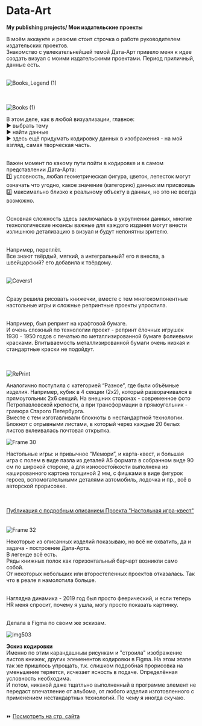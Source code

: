 # Data-Art
**My publishing projects/ Мои издательские проекты**

В моём аккаунте и резюме стоит строчка о работе руководителем издательских проектов.<br>
Знакомство с увлекательнейшей темой Дата-Арт привело меня к идее создать визуал с моими издательскими проектами. 
Период приличный, данные есть.<br><br>

![Books_Legend (1)](https://github.com/user-attachments/assets/751d44d0-810d-44b5-8c98-41317db2f955)

<br><br>
![Books (1)](https://github.com/user-attachments/assets/42307624-12d8-46b5-9a65-d3f267f9fd0c)


В этом деле, как в любой визуализации, главное:<br>
▶️ выбрать тему<br>
▶️ найти данные<br>
▶️ здесь ещё придумать кодировку данных в изображения - на мой взгляд, самая творческая часть.<br><br>

Важен момент по какому пути пойти в кодировке и в самом представлении Дата-Арта:<br>
1️⃣ условность, любая геометрическая фигура, цветок, лепесток могут означать что угодно, 
какое значение (категорию) данных им присвоишь<br>
2️⃣ максимально близко к реальному объекту в данных, но это не всегда возможно.<br><br>

Основная сложность здесь заключалась в укрупнении данных, многие технологические нюансы 
важные для каждого издания могут внести излишнюю детализацию в визуал и будут непонятны зрителю. <br><br>

Например, переплёт. <br>
Все знают твёрдый, мягкий, а интегральный? его я внесла, а швейцарский? его добавила к твёрдому. <br><br>

![Covers1](https://github.com/user-attachments/assets/af49ac32-1285-4328-957f-02ccdc8073a8)
<br><br>

Сразу решила рисовать книжечки, вместе с тем многокомпонентные настольные игры и сложные репринтные проекты упростила. <br><br>

Например, был репринт на крафтовой бумаге. <br>
И очень сложный по технологии проект - репринт ёлочных игрушек 1930 - 1950 годов  с печатью по металлизированной бумаге фолиевыми красками. Впитываемость металлизированной бумаги очень низкая и стандартные краски не подойдут.<br><br> 
<br>

![RePrint](https://github.com/user-attachments/assets/b4297da9-5b90-4c2b-b053-5bcf65522eb9)
<br>

Аналогично поступила с категорией “Разное”, где были объёмные изделия. Например, кубик в 4 секции (2х2), который разворачивался в прямоугольник 2х6 секций. На внешних сторонах - современное фото Петропавловской крепости, а при трансформации в прямоугольник - гравюра Старого Петербурга.<br>
Вместе с тем изготавливали блокноты в нестандартной технологии.<br>
Блокнот с отрывными листами, в который через каждые 20 белых листов вклеивалась почтовая открытка.
<br>

![Frame 30](https://github.com/user-attachments/assets/62a50485-4b7b-43d8-810f-b6cf89ed808c)
<br>

Настольные игры: и привычное “Мемори”, и карта-квест, и большая игра с полем в виде пазла из деталей А5 формата в собранном виде 90 см по широкой стороне, а для износостойкости выполнена из кашированного картона толщиной 2 мм, с фишками в виде фигурок героев, вспомогательными деталями автомобиль, лодочка и пр., всё в авторской прорисовке.<br>
<br>

<br> [Публикация с подробным описанием Проекта "Настольная игра-квест"](https://hhhhhhhhl.livejournal.com/329682.html?ysclid=m73fefxe6i107034960)<br><br>
<br>
![Frame 32](https://github.com/user-attachments/assets/e4f04c6f-10af-4f17-b525-22b41f6341fb)
<br>


Некоторые из описанных изделий показываю, но всё не охватить, да и задача - построение Дата-Арта.<br>
В легенде всё есть.<br>
Ряды книжных полок как горизонтальный барчарт возникли само собой.<br>
От некоторых небольших или второстепенных проектов отказалась. Так что в реале я намолотила больше.<br><br>

Наглядна динамика - 2019 год был просто феерический, и если теперь HR меня спросит, почему я ушла, могу просто показать картинку.<br><br>


Делала в Figma по своим же эскизам.<br>

![img503](https://github.com/user-attachments/assets/4e925d6a-6ed9-4026-89e8-5458421c4082)
<br>


**Эскиз кодировки**<br>
Именно по этим карандашным рисункам и "строила" изображение листов книжек, других элеменентов кодировки в Figma.
На этом этапе так же пришлось упрощать, т.к. слишком подробная прорисовка на уменьшение теряется, исчезает ясность в подаче.
Определённая условность необходима. <br>
И потом, никакой даже тщатльно выполненный в программе элемент не передаст впечатление от альбома, от любого изделия изготовленного с применением нестандартных технологий. По чему я иногда скучаю.
<br><br>

⏩ [Посмотреть на стр. сайта](https://elenatratsevskaya.github.io/Data-Art/)<br>





